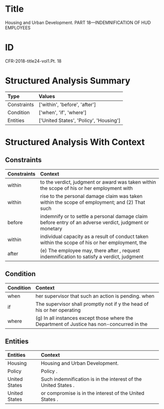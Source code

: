 # Title

 Housing and Urban Development. PART 18—INDEMNIFICATION OF HUD EMPLOYEES


# ID

 CFR-2018-title24-vol1.Pt. 18


# Structured Analysis Summary

| Type        | Values                                 |
|:------------|:---------------------------------------|
| Constraints | ['within', 'before', 'after']          |
| Condition   | ['when', 'if', 'where']                |
| Entities    | ['United States', 'Policy', 'Housing'] |


# Structured Analysis With Context

 


## Constraints

| Constraints   | Context                                                                                                 |
|:--------------|:--------------------------------------------------------------------------------------------------------|
| within        | to the verdict, judgment or award was taken within the scope of his or her employment with              |
| within        | rise to the personal damage claim was taken within the scope of employment; and (2) That such           |
| before        | indemnify or to settle a personal damage claim before entry of an adverse verdict, judgment or monetary |
| within        | individual capacity as a result of conduct taken within the scope of his or her employment, the         |
| after         | (e) The employee may, there after , request indemnification to satisfy a verdict, judgment              |


## Condition

| Condition   | Context                                                                                     |
|:------------|:--------------------------------------------------------------------------------------------|
| when        | her supervisor that such an action is pending. when                                         |
| if          | The supervisor shall promptly not if y the head of his or her operating                     |
| where       | (g) In all instances except those  where the Department of Justice has non-concurred in the |


## Entities

| Entities      | Context                                                        |
|:--------------|:---------------------------------------------------------------|
| Housing       | Housing  and Urban Development.                                |
| Policy        | Policy .                                                       |
| United States | Such indemnification is in the interest of the United States . |
| United States | or compromise is in the interest of the United States .        |



